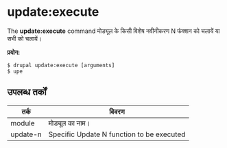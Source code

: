 # update:execute
The **update:execute** command मोड्यूल के किसी विशेष नवीनीकरण N फंक्शन को चलायें या सभी को चलायें।

**प्रयोग:**
```
$ drupal update:execute [arguments] 
$ upe  
```

## उपलब्ध तर्कों  
तर्क | विवरण
---------|-------------
module | मोड्यूल का नाम।
update-n | Specific Update N function to be executed
